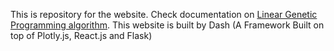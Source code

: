 This is repository for the website. Check documentation on [Linear Genetic Programming
algorithm](https://github.com/ChengyuanSha/linear_genetic_programming).
This website is built by Dash (A Framework Built on top of Plotly.js, React.js and Flask)